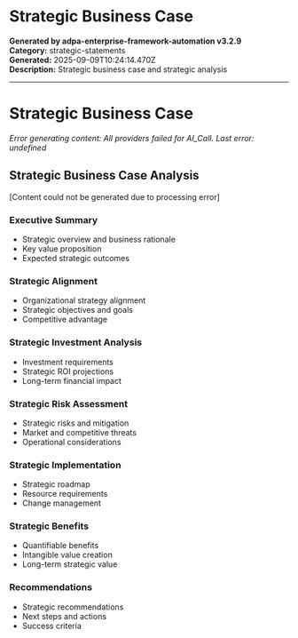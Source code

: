 # Strategic Business Case

**Generated by adpa-enterprise-framework-automation v3.2.9**  
**Category:** strategic-statements  
**Generated:** 2025-09-09T10:24:14.470Z  
**Description:** Strategic business case and strategic analysis

---

# Strategic Business Case

*Error generating content: All providers failed for AI_Call. Last error: undefined*

## Strategic Business Case Analysis

[Content could not be generated due to processing error]

### Executive Summary
- Strategic overview and business rationale
- Key value proposition  
- Expected strategic outcomes

### Strategic Alignment  
- Organizational strategy alignment
- Strategic objectives and goals
- Competitive advantage

### Strategic Investment Analysis
- Investment requirements
- Strategic ROI projections
- Long-term financial impact

### Strategic Risk Assessment
- Strategic risks and mitigation
- Market and competitive threats
- Operational considerations

### Strategic Implementation
- Strategic roadmap
- Resource requirements
- Change management

### Strategic Benefits
- Quantifiable benefits
- Intangible value creation
- Long-term strategic value

### Recommendations
- Strategic recommendations
- Next steps and actions
- Success criteria
